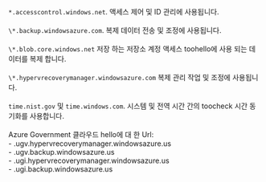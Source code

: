 ``*.accesscontrol.windows.net``. 액세스 제어 및 ID 관리에 사용됩니다.<br/><br/>``\*.backup.windowsazure.com``. 복제 데이터 전송 및 조정에 사용됩니다. <br/><br/> ``\*.blob.core.windows.net`` 저장 하는 저장소 계정 액세스 toohello에 사용 되는 데이터를 복제 합니다.<br/><br/> ``\*.hypervrecoverymanager.windowsazure.com`` 복제 관리 작업 및 조정에 사용됩니다.<br/><br/>
``time.nist.gov`` 및 ``time.windows.com``. 시스템 및 전역 시간 간의 toocheck 시간 동기화를 사용합니다.
<br/><br/>
Azure Government 클라우드 hello에 대 한 Url:<br/>- .ugv.hypervrecoverymanager.windowsazure.us<br/>- .ugv.backup.windowsazure.us<br/>- .ugi.hypervrecoverymanager.windowsazure.us<br/>- .ugi.backup.windowsazure.us
